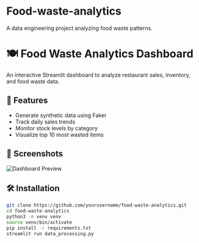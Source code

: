 # Food-waste-analytics
A data engineering project analyzing food waste patterns.

# 🍽️ Food Waste Analytics Dashboard

An interactive Streamlit dashboard to analyze restaurant sales, inventory, and food waste data.

## 🚀 Features
- Generate synthetic data using Faker
- Track daily sales trends
- Monitor stock levels by category
- Visualize top 10 most wasted items

## 📸 Screenshots
![Dashboard Preview](/Users/neemaurassa/Food-waste-analytics.png)

## 🛠️ Installation

```bash
git clone https://github.com/yourusername/food-waste-analytics.git
cd food-waste-analytics
python3 -m venv venv
source venv/bin/activate
pip install -r requirements.txt
streamlit run data_processing.py
